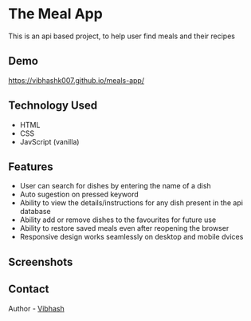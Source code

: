 # The Meal App
   This is an api based project, to help user find meals and their recipes

## Demo
   https://vibhashk007.github.io/meals-app/

## Technology Used
* HTML
* CSS
* JavScript (vanilla)

## Features
* User can search for dishes by entering the name of a dish
* Auto sugestion on pressed keyword
* Ability to view the details/instructions for any dish present in the api database
* Ability add or remove dishes to the favourites for future use
* Ability to restore saved meals even after reopening the browser
* Responsive design works seamlessly on desktop and mobile dvices

## Screenshots



## Contact
Author - [Vibhash](https://github.com/vibhashk007/)




